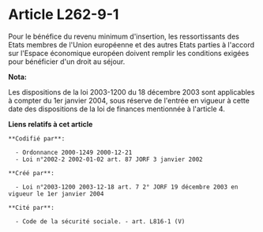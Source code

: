 # Article L262-9-1

Pour le bénéfice du revenu minimum d'insertion, les ressortissants des Etats membres de l'Union européenne et des autres
Etats parties à l'accord sur l'Espace économique européen doivent remplir les conditions exigées pour bénéficier d'un droit
au séjour.

**Nota:**

Les dispositions de la loi 2003-1200 du 18 décembre 2003 sont applicables à compter du 1er janvier 2004, sous réserve de
l'entrée en vigueur à cette date des dispositions de la loi de finances mentionnée à l'article 4.

**Liens relatifs à cet article**

	**Codifié par**:

	  - Ordonnance 2000-1249 2000-12-21
	  - Loi n°2002-2 2002-01-02 art. 87 JORF 3 janvier 2002

	**Créé par**:

	  - Loi n°2003-1200 2003-12-18 art. 7 2° JORF 19 décembre 2003 en vigueur le 1er janvier 2004

	**Cité par**:

	  - Code de la sécurité sociale. - art. L816-1 (V)
